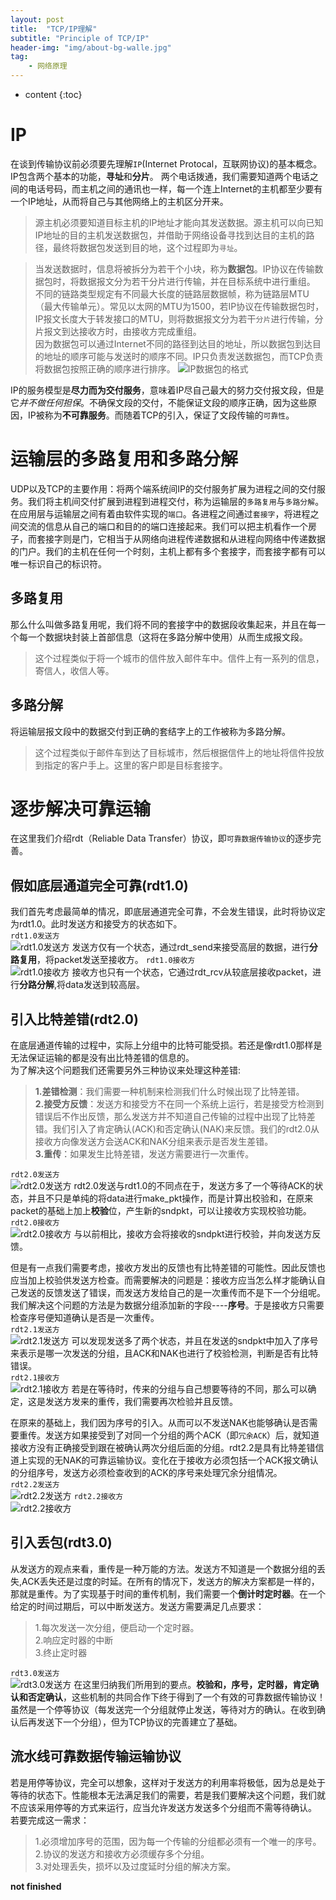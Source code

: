```yaml
---
layout: post
title:  "TCP/IP理解"
subtitle: "Principle of TCP/IP"
header-img: "img/about-bg-walle.jpg"
tag: 
    - 网络原理
---
```

* content
{:toc}


# IP

在谈到传输协议前必须要先理解`IP`(Internet Protocal，互联网协议)的基本概念。  
IP包含两个基本的功能，**寻址**和**分片**。
两个电话拨通，我们需要知道两个电话之间的电话号码，而主机之间的通讯也一样，每一个连上Internet的主机都至少要有一个IP地址，从而将自己与其他网络上的主机区分开来。
>源主机必须要知道目标主机的IP地址才能向其发送数据。源主机可以向已知IP地址的目的主机发送数据包，并借助于网络设备寻找到达目的主机的路径，最终将数据包发送到目的地，这个过程即为`寻址`。

>当发送数据时，信息将被拆分为若干个小块，称为**数据包**。IP协议在传输数据包时，将数据报文分为若干分片进行传输，并在目标系统中进行重组。
不同的链路类型规定有不同最大长度的链路层数据帧，称为链路层MTU（最大传输单元）。常见以太网的MTU为1500，若IP协议在传输数据包时，IP报文长度大于转发接口的MTU，则将数据报文分为若干`分片`进行传输，分片报文到达接收方时，由接收方完成重组。  
>因为数据包可以通过Internet不同的路径到达目的地址，所以数据包到达目的地址的顺序可能与发送时的顺序不同。IP只负责发送数据包，而TCP负责将数据包按照正确的顺序进行排序。
![IP数据包的格式](\img\in-post\IP-bag.jpg)

IP的服务模型是**尽力而为交付服务**，意味着IP尽自己最大的努力交付报文段，但是它*并不做任何担保*。不确保文段的交付，不能保证文段的顺序正确，因为这些原因，IP被称为**不可靠服务**。而随着TCP的引入，保证了文段传输的`可靠性`。

# 运输层的多路复用和多路分解

UDP以及TCP的主要作用：将两个端系统间IP的交付服务扩展为进程之间的交付服务。我们将主机间交付扩展到进程到进程交付，称为运输层的`多路复用`与`多路分解`。
在应用层与运输层之间有着由软件实现的`端口`。各进程之间通过`套接字`，将进程之间交流的信息从自己的端口和目的的端口连接起来。我们可以把主机看作一个房子，而套接字则是门，它相当于从网络向进程传递数据和从进程向网络中传递数据的门户。我们的主机在任何一个时刻，主机上都有多个套接字，而套接字都有可以唯一标识自己的标识符。

## 多路复用
那么什么叫做多路复用呢，我们将不同的套接字中的数据段收集起来，并且在每一个每一个数据块封装上首部信息（这将在多路分解中使用）从而生成报文段。  
>这个过程类似于将一个城市的信件放入邮件车中。信件上有一系列的信息，寄信人，收信人等。

## 多路分解
将运输层报文段中的数据交付到正确的套结字上的工作被称为多路分解。
>这个过程类似于邮件车到达了目标城市，然后根据信件上的地址将信件投放到指定的客户手上。这里的客户即是目标套接字。

# 逐步解决可靠运输
在这里我们介绍rdt（Reliable Data Transfer）协议，即`可靠数据传输协议`的逐步完善。
## 假如底层通道完全可靠(rdt1.0)
我们首先考虑最简单的情况，即底层通道完全可靠，不会发生错误，此时将协议定为rdt1.0。此时发送方和接受方的状态如下。  
`rdt1.0发送方`  
![rdt1.0发送方](\img\in-post\tcp_ip\rdt1-1.PNG)
发送方仅有一个状态，通过rdt_send来接受高层的数据，进行**分路复用**，将packet发送至接收方。
`rdt1.0接收方`  
![rdt1.0接收方](\img\in-post\tcp_ip\rdt1-2.PNG)
接收方也只有一个状态，它通过rdt_rcv从较底层接收packet，进行**分路分解**,将data发送到较高层。 
## 引入比特差错(rdt2.0) 
在底层通道传输的过程中，实际上分组中的比特可能受损。若还是像rdt1.0那样是无法保证运输的都是没有出比特差错的信息的。  
为了解决这个问题我们还需要另外三种协议来处理这种差错:
>**1.差错检测**：我们需要一种机制来检测我们什么时候出现了比特差错。  
**2.接受方反馈**：发送方和接受方不在同一个系统上运行，若是接受方检测到错误后不作出反馈，那么发送方并不知道自己传输的过程中出现了比特差错。我们引入了肯定确认(ACK)和否定确认(NAK)来反馈。我们的rdt2.0从接收方向像发送方会送ACK和NAK分组来表示是否发生差错。  
**3.重传**：如果发生比特差错，发送方需要进行一次重传。

`rdt2.0发送方`  
![rdt2.0发送方](\img\in-post\tcp_ip\rdt2-1.PNG)
rdt2.0发送与rdt1.0的不同点在于，发送方多了一个等待ACK的状态，并且不只是单纯的将data进行make_pkt操作，而是计算出校验和，在原来packet的基础上加上**校验**位，产生新的sndpkt，可以让接收方实现校验功能。   
`rdt2.0接收方`    
![rdt2.0接收方](\img\in-post\tcp_ip\rdt2-2.PNG)
与以前相比，接收方会将接收的sndpkt进行校验，并向发送方反馈。

但是有一点我们需要考虑，接收方发出的反馈也有比特差错的可能性。因此反馈也应当加上校验供发送方检查。而需要解决的问题是：接收方应当怎么样才能确认自己发送的反馈发送了错误，而发送方发给自己的是一次重传而不是下一个分组呢。我们解决这个问题的方法是为数据分组添加新的字段----**序号**。于是接收方只需要检查序号便知道确认是否是一次重传。  
`rdt2.1发送方`    
![rdt2.1发送方](\img\in-post\tcp_ip\rdt2-3.PNG)
可以发现发送多了两个状态，并且在发送的sndpkt中加入了序号来表示是哪一次发送的分组，且ACK和NAK也进行了校验检测，判断是否有比特错误。  
`rdt2.1接收方`      
![rdt2.1接收方](\img\in-post\tcp_ip\rdt2-4.PNG)
若是在等待时，传来的分组与自己想要等待的不同，那么可以确定，这是发送方发来的重传，我们需要再次检验并且反馈。  

在原来的基础上，我们因为序号的引入。从而可以不发送NAK也能够确认是否需要重传。发送方如果接受到了对同一个分组的两个ACK（即`冗余ACK`）后，就知道接收方没有正确接受到跟在被确认两次分组后面的分组。rdt2.2是具有比特差错信道上实现的无NAK的可靠运输协议。变化在于接收方必须包括一个ACK报文确认的分组序号，发送方必须检查收到的ACK的序号来处理冗余分组情况。   
`rdt2.2发送方`      
![rdt2.2发送方](\img\in-post\tcp_ip\rdt2-5.PNG)
`rdt2.2接收方`        
![rdt2.2接收方](\img\in-post\tcp_ip\rdt2-6.PNG)

## 引入丢包(rdt3.0)
从发送方的观点来看，重传是一种万能的方法。发送方不知道是一个数据分组的丢失,ACK丢失还是过度的时延。在所有的情况下，发送方的解决方案都是一样的，那就是重传。为了实现基于时间的重传机制，我们需要一个**倒计时定时器**。在一个给定的时间过期后，可以中断发送方。发送方需要满足几点要求：  
>1.每次发送一次分组，便启动一个定时器。  
2.响应定时器的中断  
3.终止定时器

`rdt3.0发送方`      
![rdt3.0发送方](\img\in-post\tcp_ip\rdt3-1.PNG)
在这里归纳我们所用到的要点。**校验和，序号，定时器，肯定确认和否定确认**，这些机制的共同合作下终于得到了一个有效的可靠数据传输协议！虽然是一个停等协议（每发送完一个分组就停止发送，等待对方的确认。在收到确认后再发送下一个分组），但为TCP协议的完善建立了基础。  

## 流水线可靠数据传输运输协议
若是用停等协议，完全可以想象，这样对于发送方的利用率将极低，因为总是处于等待的状态下。性能根本无法满足我们的需要，若是我们要解决这个问题，我们就不应该采用停等的方式来运行，应当允许发送方发送多个分组而不需等待确认。  
若要完成这一需求：  
>1.必须增加序号的范围，因为每一个传输的分组都必须有一个唯一的序号。  
2.协议的发送方和接收方必须缓存多个分组。  
3.对处理丢失，损坏以及过度延时分组的解决方案。  


**not finished**